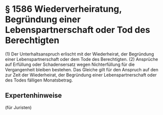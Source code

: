 # § 1586 Wiederverheiratung, Begründung einer Lebenspartnerschaft oder Tod des Berechtigten
(1) Der Unterhaltsanspruch erlischt mit der Wiederheirat, der Begründung einer Lebenspartnerschaft oder dem Tode des Berechtigten.
(2) Ansprüche auf Erfüllung oder Schadensersatz wegen Nichterfüllung für die Vergangenheit bleiben bestehen. Das Gleiche gilt für den Anspruch auf den zur Zeit der Wiederheirat, der Begründung einer Lebenspartnerschaft oder des Todes fälligen Monatsbetrag.
## Expertenhinweise
(für Juristen)